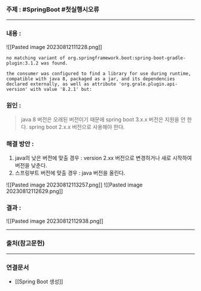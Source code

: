 ### 주제 : #SpringBoot #첫실행시오류

___

### 내용  : 

![[Pasted image 20230812111228.png]]

```
no matching variant of org.springframework.boot:spring-boot-gradle-plugin:3.1.2 was found.

the consumer was configured to find a library for use during runtime, compatible with java 8, packaged as a jar, and its dependencies declared externally, as well as attribute 'org.grale.plugin.api-version' with value '8.2.1' but:
```

### 원인 : 

> java 8 버전은 오래된 버전이기 때문에 spring boot 3.x.x 버전은 지원을 안 한다.
> spring boot 2.x.x 버전으로 사용해야 한다.

### 해결 방안 : 

1. java의 낮은 버전에 맞출 경우 : version 2.xx 버전으로 변경하거나 새로 시작하여 버전을 낮춘다.
2. 스프링부트 버전에 맞출 경우 : java 버전을 올린다.

![[Pasted image 20230812113257.png]]
![[Pasted image 20230812112629.png]]
### 결과 : 
![[Pasted image 20230812112938.png]]

___

### 출처(참고문헌)

___

### 연결문서

- [[Spring Boot 생성]]

